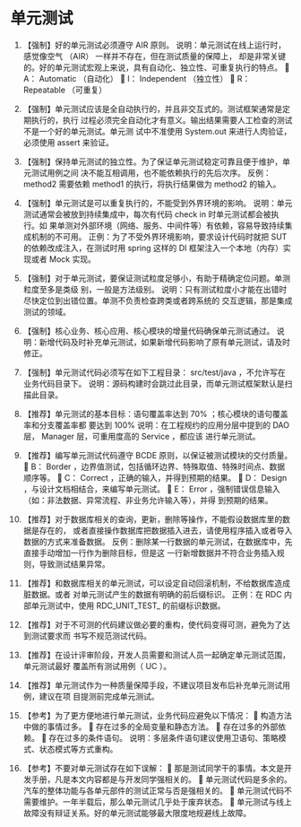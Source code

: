 # 单元测试

1. 【强制】好的单元测试必须遵守 AIR 原则。
   说明：单元测试在线上运行时，感觉像空气 （AIR） 一样并不存在，但在测试质量的保障上，
   却是非常关键的。好的单元测试宏观上来说，具有自动化、独立性、可重复执行的特点。
     A： Automatic （自动化）
     I： Independent （独立性）
     R： Repeatable （可重复）

2. 【强制】单元测试应该是全自动执行的，并且非交互式的。测试框架通常是定期执行的，执行
  过程必须完全自动化才有意义。输出结果需要人工检查的测试不是一个好的单元测试。单元测
  试中不准使用 System.out 来进行人肉验证，必须使用 assert 来验证。

3. 【强制】保持单元测试的独立性。为了保证单元测试稳定可靠且便于维护，单元测试用例之间
  决不能互相调用，也不能依赖执行的先后次序。
  反例： method2 需要依赖 method1 的执行，将执行结果做为 method2 的输入。

4. 【强制】单元测试是可以重复执行的，不能受到外界环境的影响。
  说明：单元测试通常会被放到持续集成中，每次有代码 check in 时单元测试都会被执行。如
  果单测对外部环境（网络、服务、中间件等）有依赖，容易导致持续集成机制的不可用。
  正例：为了不受外界环境影响，要求设计代码时就把 SUT 的依赖改成注入，在测试时用 spring
  这样的 DI 框架注入一个本地（内存）实现或者 Mock 实现。


<!-- more -->

5. 【强制】对于单元测试，要保证测试粒度足够小，有助于精确定位问题。单测粒度至多是类级
  别，一般是方法级别。
  说明：只有测试粒度小才能在出错时尽快定位到出错位置。单测不负责检查跨类或者跨系统的
  交互逻辑，那是集成测试的领域。

6. 【强制】核心业务、核心应用、核心模块的增量代码确保单元测试通过。
  说明：新增代码及时补充单元测试，如果新增代码影响了原有单元测试，请及时修正。

7. 【强制】单元测试代码必须写在如下工程目录： src/test/java ，不允许写在业务代码目录下。
  说明：源码构建时会跳过此目录，而单元测试框架默认是扫描此目录。

8. 【推荐】单元测试的基本目标：语句覆盖率达到 70% ；核心模块的语句覆盖率和分支覆盖率都
  要达到 100%
  说明：在工程规约的应用分层中提到的 DAO 层， Manager 层，可重用度高的 Service ，都应该
  进行单元测试。

9. 【推荐】编写单元测试代码遵守 BCDE 原则，以保证被测试模块的交付质量。
    B： Border ，边界值测试，包括循环边界、特殊取值、特殊时间点、数据顺序等。
    C： Correct ，正确的输入，并得到预期的结果。
    D： Design ，与设计文档相结合，来编写单元测试。
    E： Error ，强制错误信息输入（如：非法数据、异常流程、非业务允许输入等），并得
  到预期的结果。

10. 【推荐】对于数据库相关的查询，更新，删除等操作，不能假设数据库里的数据是存在的，
  或者直接操作数据库把数据插入进去，请使用程序插入或者导入数据的方式来准备数据。
  反例：删除某一行数据的单元测试，在数据库中，先直接手动增加一行作为删除目标，但是这
  一行新增数据并不符合业务插入规则，导致测试结果异常。

11. 【推荐】和数据库相关的单元测试，可以设定自动回滚机制，不给数据库造成脏数据。或者
   对单元测试产生的数据有明确的前后缀标识。
   正例：在 RDC 内部单元测试中，使用 RDC_UNIT_TEST_ 的前缀标识数据。

12. 【推荐】对于不可测的代码建议做必要的重构，使代码变得可测，避免为了达到测试要求而
   书写不规范测试代码。

13. 【推荐】在设计评审阶段，开发人员需要和测试人员一起确定单元测试范围，单元测试最好
   覆盖所有测试用例（ UC ）。

14. 【推荐】单元测试作为一种质量保障手段，不建议项目发布后补充单元测试用例，建议在项
   目提测前完成单元测试。

15. 【参考】为了更方便地进行单元测试，业务代码应避免以下情况：
     构造方法中做的事情过多。
     存在过多的全局变量和静态方法。
     存在过多的外部依赖。
     存在过多的条件语句。
   说明：多层条件语句建议使用卫语句、策略模式、状态模式等方式重构。

16. 【参考】不要对单元测试存在如下误解：
     那是测试同学干的事情。本文是开发手册，凡是本文内容都是与开发同学强相关的。
     单元测试代码是多余的。汽车的整体功能与各单元部件的测试正常与否是强相关的。
     单元测试代码不需要维护。一年半载后，那么单元测试几乎处于废弃状态。
     单元测试与线上故障没有辩证关系。好的单元测试能够最大限度地规避线上故障。
